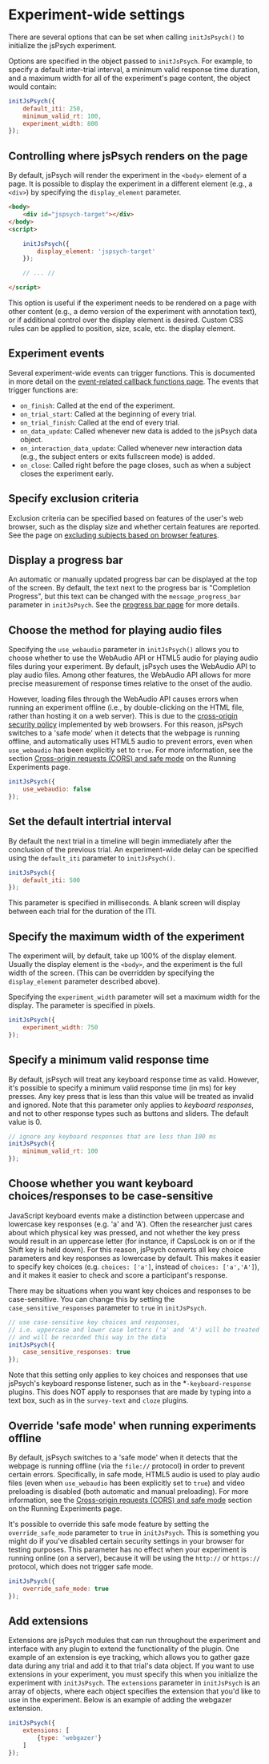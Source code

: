 # Experiment-wide settings

There are several options that can be set when calling `initJsPsych()` to initialize the jsPsych experiment.

Options are specified in the object passed to `initJsPsych`. For example, to specify a default inter-trial interval, a minimum valid response time duration, and a maximum width for all of the experiment's page content, the object would contain:

```js
initJsPsych({
    default_iti: 250, 
    minimum_valid_rt: 100, 
    experiment_width: 800 
});
```

## Controlling where jsPsych renders on the page

By default, jsPsych will render the experiment in the `<body>` element of a page. It is possible to display the experiment in a different element (e.g., a `<div>`) by specifying the `display_element` parameter. 

```html
<body>
    <div id="jspsych-target"></div>
</body>
<script>

    initJsPsych({
        display_element: 'jspsych-target'
    });

    // ... //

</script>
```

This option is useful if the experiment needs to be rendered on a page with other content (e.g., a demo version of the experiment with annotation text), or if additional control over the display element is desired. Custom CSS rules can be applied to position, size, scale, etc. the display element.

## Experiment events

Several experiment-wide events can trigger functions. This is documented in more detail on the [event-related callback functions page](callbacks.md). The events that trigger functions are:

* `on_finish`: Called at the end of the experiment.
* `on_trial_start`: Called at the beginning of every trial.
* `on_trial_finish`: Called at the end of every trial.
* `on_data_update`: Called whenever new data is added to the jsPsych data object.
* `on_interaction_data_update`: Called whenever new interaction data (e.g., the subject enters or exits fullscreen mode) is added.
* `on_close`: Called right before the page closes, such as when a subject closes the experiment early.

## Specify exclusion criteria

Exclusion criteria can be specified based on features of the user's web browser, such as the display size and whether certain features are reported. See the page on [excluding subjects based on browser features](exclude-browser.md).

## Display a progress bar

An automatic or manually updated progress bar can be displayed at the top of the screen. By default, the text next to the progress bar is "Completion Progress", but this text can be changed with the `message_progress_bar` parameter in `initJsPsych`. See the [progress bar page](progress-bar.md) for more details.

## Choose the method for playing audio files

Specifying the `use_webaudio` parameter in `initJsPsych()` allows you to choose whether to use the WebAudio API or HTML5 audio for playing audio files during your experiment. By default, jsPsych uses the WebAudio API to play audio files. Among other features, the WebAudio API allows for more precise measurement of response times relative to the onset of the audio. 

However, loading files through the WebAudio API causes errors when running an experiment offline (i.e., by double-clicking on the HTML file, rather than hosting it on a web server). This is due to the [cross-origin security policy](https://security.stackexchange.com/a/190321) implemented by web browsers. For this reason, jsPsych switches to a 'safe mode' when it detects that the webpage is running offline, and automatically uses HTML5 audio to prevent errors, even when `use_webaudio` has been explicitly set to `true`. For more information, see the section [Cross-origin requests (CORS) and safe mode](running-experiments.md#cross-origin-requests-cors-and-safe-mode) on the Running Experiments page.

```js
initJsPsych({
    use_webaudio: false
});
```

## Set the default intertrial interval

By default the next trial in a timeline will begin immediately after the conclusion of the previous trial. An experiment-wide delay can be specified using the `default_iti` parameter to `initJsPsych()`.

```js
initJsPsych({
    default_iti: 500
});
```

This parameter is specified in milliseconds. A blank screen will display between each trial for the duration of the ITI.

## Specify the maximum width of the experiment

The experiment will, by default, take up 100% of the display element. Usually the display element is the `<body>`, and the experiment is the full width of the screen. (This can be overridden by specifying the `display_element` parameter described above).

Specifying the `experiment_width` parameter will set a maximum width for the display. The parameter is specified in pixels.

```js
initJsPsych({
    experiment_width: 750
});
```

## Specify a minimum valid response time

By default, jsPsych will treat any keyboard response time as valid. However, it's possible to specify a minimum valid response time (in ms) for key presses. Any key press that is less than this value will be treated as invalid and ignored. Note that this parameter only applies to _keyboard responses_, and not to other response types such as buttons and sliders. The default value is 0.

```js
// ignore any keyboard responses that are less than 100 ms
initJsPsych({
    minimum_valid_rt: 100
});
```

## Choose whether you want keyboard choices/responses to be case-sensitive

JavaScript keyboard events make a distinction between uppercase and lowercase key responses (e.g. 'a' and 'A'). Often the researcher just cares about which physical key was pressed, and not whether the key press would result in an uppercase letter (for instance, if CapsLock is on or if the Shift key is held down). For this reason, jsPsych converts all key choice parameters and key responses as lowercase by default. This makes it easier to specify key choices (e.g. `choices: ['a']`, instead of `choices: ['a','A']`), and it makes it easier to check and score a participant's response. 

There may be situations when you want key choices and responses to be case-sensitive. You can change this by setting the `case_sensitive_responses` parameter to `true` in `initJsPsych`.

```js
// use case-sensitive key choices and responses, 
// i.e. uppercase and lower case letters ('a' and 'A') will be treated as different key choices, 
// and will be recorded this way in the data
initJsPsych({
    case_sensitive_responses: true
});
```

Note that this setting only applies to key choices and responses that use jsPsych's keyboard response listener, such as in the *`-keyboard-response` plugins. This does NOT apply to responses that are made by typing into a text box, such as in the `survey-text` and `cloze` plugins.

## Override 'safe mode' when running experiments offline

By default, jsPsych switches to a 'safe mode' when it detects that the webpage is running offline (via the `file://` protocol) in order to prevent certain errors. Specifically, in safe mode, HTML5 audio is used to play audio files (even when `use_webaudio` has been explicitly set to `true`) and video preloading is disabled (both automatic and manual preloading). For more information, see the [Cross-origin requests (CORS) and safe mode](running-experiments.md#cross-origin-requests-cors-and-safe-mode) section on the Running Experiments page.

It's possible to override this safe mode feature by setting the `override_safe_mode` parameter to `true` in `initJsPsych`. This is something you might do if you've disabled certain security settings in your browser for testing purposes. This parameter has no effect when your experiment is running online (on a server), because it will be using the `http://` or `https://` protocol, which does not trigger safe mode. 

```js
initJsPsych({
    override_safe_mode: true
});
```

## Add extensions

Extensions are jsPsych modules that can run throughout the experiment and interface with any plugin to extend the functionality of the plugin. One example of an extension is eye tracking, which allows you to gather gaze data during any trial and add it to that trial's data object. If you want to use extensions in your experiment, you must specify this when you initialize the experiment with `initJsPsych`. The `extensions` parameter in `initJsPsych` is an array of objects, where each object specifies the extension that you'd like to use in the experiment. Below is an example of adding the webgazer extension.

```js
initJsPsych({
    extensions: [
        {type: 'webgazer'}
    ]
});
```
